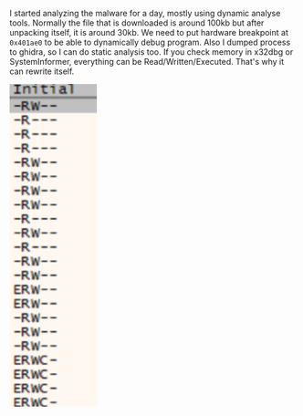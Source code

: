 I started analyzing the malware for a day, mostly using dynamic analyse tools. Normally the file that is downloaded is around 100kb but after unpacking itself, it is around 30kb. We need to put hardware breakpoint at `0x401ae0` to be able to dynamically debug program. Also I dumped process to ghidra, so I can do static analysis too. If you check memory in x32dbg or SystemInformer, everything can be Read/Written/Executed. That's why it can rewrite itself.

![1|100](https://github.com/basicacc/basicacc.github.io/blob/main/My_analysis/Malware_5/11.png?raw=true)



